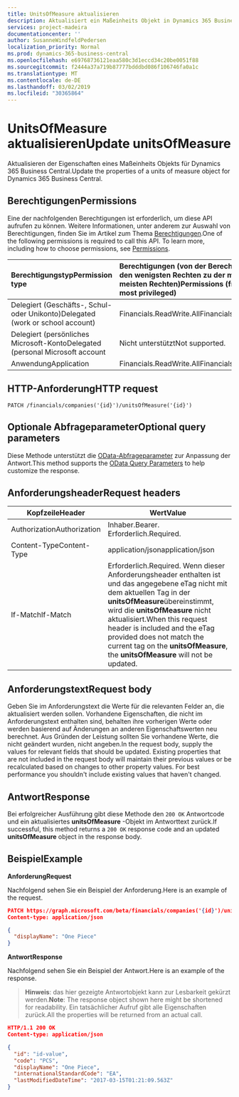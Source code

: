 ```yaml
---
title: UnitsOfMeasure aktualisieren
description: Aktualisiert ein Maßeinheits Objekt in Dynamics 365 Business Central.
services: project-madeira
documentationcenter: ''
author: SusanneWindfeldPedersen
localization_priority: Normal
ms.prod: dynamics-365-business-central
ms.openlocfilehash: e69768736121eaa580c3d1eccd34c20be0051f88
ms.sourcegitcommit: f2444a37a719b87777bdddbd086f106746fa0a1c
ms.translationtype: MT
ms.contentlocale: de-DE
ms.lasthandoff: 03/02/2019
ms.locfileid: "30365864"
---
```

# <a name="update-unitsofmeasure"></a><span data-ttu-id="b3fbf-103">UnitsOfMeasure aktualisieren</span><span class="sxs-lookup"><span data-stu-id="b3fbf-103">Update unitsOfMeasure</span></span>
<span data-ttu-id="b3fbf-104">Aktualisieren der Eigenschaften eines Maßeinheits Objekts für Dynamics 365 Business Central.</span><span class="sxs-lookup"><span data-stu-id="b3fbf-104">Update the properties of a units of measure object for Dynamics 365 Business Central.</span></span>

## <a name="permissions"></a><span data-ttu-id="b3fbf-105">Berechtigungen</span><span class="sxs-lookup"><span data-stu-id="b3fbf-105">Permissions</span></span>
<span data-ttu-id="b3fbf-p101">Eine der nachfolgenden Berechtigungen ist erforderlich, um diese API aufrufen zu können. Weitere Informationen, unter anderem zur Auswahl von Berechtigungen, finden Sie im Artikel zum Thema [Berechtigungen](/graph/permissions-reference).</span><span class="sxs-lookup"><span data-stu-id="b3fbf-p101">One of the following permissions is required to call this API. To learn more, including how to choose permissions, see [Permissions](/graph/permissions-reference).</span></span>

|<span data-ttu-id="b3fbf-108">Berechtigungstyp</span><span class="sxs-lookup"><span data-stu-id="b3fbf-108">Permission type</span></span> |<span data-ttu-id="b3fbf-109">Berechtigungen (von der Berechtigung mit den wenigsten Rechten zu der mit den meisten Rechten)</span><span class="sxs-lookup"><span data-stu-id="b3fbf-109">Permissions (from least to most privileged)</span></span>|
|:---------------|:------------------------------------------|
|<span data-ttu-id="b3fbf-110">Delegiert (Geschäfts-, Schul- oder Unikonto)</span><span class="sxs-lookup"><span data-stu-id="b3fbf-110">Delegated (work or school account)</span></span>|<span data-ttu-id="b3fbf-111">Financials.ReadWrite.All</span><span class="sxs-lookup"><span data-stu-id="b3fbf-111">Financials.ReadWrite.All</span></span> |
|<span data-ttu-id="b3fbf-112">Delegiert (persönliches Microsoft-Konto</span><span class="sxs-lookup"><span data-stu-id="b3fbf-112">Delegated (personal Microsoft account</span></span>|<span data-ttu-id="b3fbf-113">Nicht unterstützt</span><span class="sxs-lookup"><span data-stu-id="b3fbf-113">Not supported.</span></span>|
|<span data-ttu-id="b3fbf-114">Anwendung</span><span class="sxs-lookup"><span data-stu-id="b3fbf-114">Application</span></span>|<span data-ttu-id="b3fbf-115">Financials.ReadWrite.All</span><span class="sxs-lookup"><span data-stu-id="b3fbf-115">Financials.ReadWrite.All</span></span>|

## <a name="http-request"></a><span data-ttu-id="b3fbf-116">HTTP-Anforderung</span><span class="sxs-lookup"><span data-stu-id="b3fbf-116">HTTP request</span></span>

```
PATCH /financials/companies('{id}')/unitsOfMeasure('{id}')
```

## <a name="optional-query-parameters"></a><span data-ttu-id="b3fbf-117">Optionale Abfrageparameter</span><span class="sxs-lookup"><span data-stu-id="b3fbf-117">Optional query parameters</span></span>
<span data-ttu-id="b3fbf-118">Diese Methode unterstützt die [OData-Abfrageparameter](/graph/query-parameters) zur Anpassung der Antwort.</span><span class="sxs-lookup"><span data-stu-id="b3fbf-118">This method supports the [OData Query Parameters](/graph/query-parameters) to help customize the response.</span></span>

## <a name="request-headers"></a><span data-ttu-id="b3fbf-119">Anforderungsheader</span><span class="sxs-lookup"><span data-stu-id="b3fbf-119">Request headers</span></span>
|<span data-ttu-id="b3fbf-120">Kopfzeile</span><span class="sxs-lookup"><span data-stu-id="b3fbf-120">Header</span></span>|<span data-ttu-id="b3fbf-121">Wert</span><span class="sxs-lookup"><span data-stu-id="b3fbf-121">Value</span></span>|
|------|-----|
|<span data-ttu-id="b3fbf-122">Authorization</span><span class="sxs-lookup"><span data-stu-id="b3fbf-122">Authorization</span></span> |<span data-ttu-id="b3fbf-123">Inhaber.</span><span class="sxs-lookup"><span data-stu-id="b3fbf-123">Bearer.</span></span> <span data-ttu-id="b3fbf-124">Erforderlich.</span><span class="sxs-lookup"><span data-stu-id="b3fbf-124">Required.</span></span>|
|<span data-ttu-id="b3fbf-125">Content-Type</span><span class="sxs-lookup"><span data-stu-id="b3fbf-125">Content-Type</span></span>  |<span data-ttu-id="b3fbf-126">application/json</span><span class="sxs-lookup"><span data-stu-id="b3fbf-126">application/json</span></span>|
|<span data-ttu-id="b3fbf-127">If-Match</span><span class="sxs-lookup"><span data-stu-id="b3fbf-127">If-Match</span></span>      |<span data-ttu-id="b3fbf-128">Erforderlich.</span><span class="sxs-lookup"><span data-stu-id="b3fbf-128">Required.</span></span> <span data-ttu-id="b3fbf-129">Wenn dieser Anforderungsheader enthalten ist und das angegebene eTag nicht mit dem aktuellen Tag in der **unitsOfMeasure**übereinstimmt, wird die **unitsOfMeasure** nicht aktualisiert.</span><span class="sxs-lookup"><span data-stu-id="b3fbf-129">When this request header is included and the eTag provided does not match the current tag on the **unitsOfMeasure**, the **unitsOfMeasure** will not be updated.</span></span> |

## <a name="request-body"></a><span data-ttu-id="b3fbf-130">Anforderungstext</span><span class="sxs-lookup"><span data-stu-id="b3fbf-130">Request body</span></span>
<span data-ttu-id="b3fbf-p104">Geben Sie im Anforderungstext die Werte für die relevanten Felder an, die aktualisiert werden sollen. Vorhandene Eigenschaften, die nicht im Anforderungstext enthalten sind, behalten ihre vorherigen Werte oder werden basierend auf Änderungen an anderen Eigenschaftswerten neu berechnet. Aus Gründen der Leistung sollten Sie vorhandene Werte, die nicht geändert wurden, nicht angeben.</span><span class="sxs-lookup"><span data-stu-id="b3fbf-p104">In the request body, supply the values for relevant fields that should be updated. Existing properties that are not included in the request body will maintain their previous values or be recalculated based on changes to other property values. For best performance you shouldn't include existing values that haven't changed.</span></span>

## <a name="response"></a><span data-ttu-id="b3fbf-134">Antwort</span><span class="sxs-lookup"><span data-stu-id="b3fbf-134">Response</span></span>
<span data-ttu-id="b3fbf-135">Bei erfolgreicher Ausführung gibt diese Methode den `200 OK` Antwortcode und ein aktualisiertes **unitsOfMeasure** -Objekt im Antworttext zurück.</span><span class="sxs-lookup"><span data-stu-id="b3fbf-135">If successful, this method returns a `200 OK` response code and an updated **unitsOfMeasure** object in the response body.</span></span>

## <a name="example"></a><span data-ttu-id="b3fbf-136">Beispiel</span><span class="sxs-lookup"><span data-stu-id="b3fbf-136">Example</span></span>

<span data-ttu-id="b3fbf-137">**Anforderung**</span><span class="sxs-lookup"><span data-stu-id="b3fbf-137">**Request**</span></span>

<span data-ttu-id="b3fbf-138">Nachfolgend sehen Sie ein Beispiel der Anforderung.</span><span class="sxs-lookup"><span data-stu-id="b3fbf-138">Here is an example of the request.</span></span>
```json
PATCH https://graph.microsoft.com/beta/financials/companies('{id}')/unitsOfMeasure('{id}')
Content-type: application/json

{
  "displayName": "One Piece"
}
```

<span data-ttu-id="b3fbf-139">**Antwort**</span><span class="sxs-lookup"><span data-stu-id="b3fbf-139">**Response**</span></span>

<span data-ttu-id="b3fbf-140">Nachfolgend sehen Sie ein Beispiel der Antwort.</span><span class="sxs-lookup"><span data-stu-id="b3fbf-140">Here is an example of the response.</span></span> 

> <span data-ttu-id="b3fbf-141">**Hinweis**: das hier gezeigte Antwortobjekt kann zur Lesbarkeit gekürzt werden.</span><span class="sxs-lookup"><span data-stu-id="b3fbf-141">**Note**: The response object shown here might be shortened for readability.</span></span> <span data-ttu-id="b3fbf-142">Ein tatsächlicher Aufruf gibt alle Eigenschaften zurück.</span><span class="sxs-lookup"><span data-stu-id="b3fbf-142">All the properties will be returned from an actual call.</span></span>

```json
HTTP/1.1 200 OK
Content-type: application/json

{
  "id": "id-value",
  "code": "PCS",
  "displayName": "One Piece",
  "internationalStandardCode": "EA",
  "lastModifiedDateTime": "2017-03-15T01:21:09.563Z"
}
```


